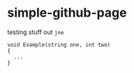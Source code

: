 # simple-github-page
testing stuff out ``jne``

```
void Example(string one, int two)
{
  ...
}
```
